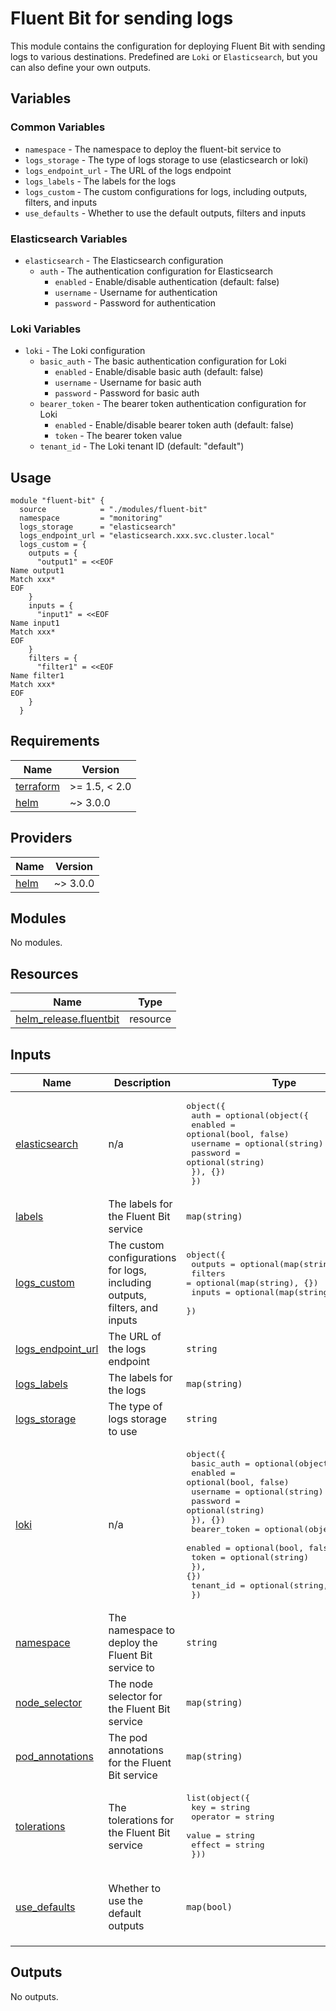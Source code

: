 # Fluent Bit for sending logs

This module contains the configuration for deploying Fluent Bit with sending logs to various destinations. Predefined are `Loki` or `Elasticsearch`, but you can also define your own outputs.

## Variables

### Common Variables

- `namespace` - The namespace to deploy the fluent-bit service to
- `logs_storage` - The type of logs storage to use (elasticsearch or loki)
- `logs_endpoint_url` - The URL of the logs endpoint
- `logs_labels` - The labels for the logs
- `logs_custom` - The custom configurations for logs, including outputs, filters, and inputs
- `use_defaults` - Whether to use the default outputs, filters and inputs

### Elasticsearch Variables

- `elasticsearch` - The Elasticsearch configuration
  - `auth` - The authentication configuration for Elasticsearch
    - `enabled` - Enable/disable authentication (default: false)
    - `username` - Username for authentication
    - `password` - Password for authentication

### Loki Variables

- `loki` - The Loki configuration
  - `basic_auth` - The basic authentication configuration for Loki
    - `enabled` - Enable/disable basic auth (default: false)
    - `username` - Username for basic auth
    - `password` - Password for basic auth
  - `bearer_token` - The bearer token authentication configuration for Loki
    - `enabled` - Enable/disable bearer token auth (default: false)
    - `token` - The bearer token value
  - `tenant_id` - The Loki tenant ID (default: "default")

## Usage

```hcl
module "fluent-bit" {
  source            = "./modules/fluent-bit"
  namespace         = "monitoring"
  logs_storage      = "elasticsearch"
  logs_endpoint_url = "elasticsearch.xxx.svc.cluster.local"
  logs_custom = {
    outputs = {
      "output1" = <<EOF
Name output1
Match xxx*
EOF
    }
    inputs = {
      "input1" = <<EOF
Name input1
Match xxx*
EOF
    }
    filters = {
      "filter1" = <<EOF
Name filter1
Match xxx*
EOF
    }
  }
```

<!-- BEGIN_TF_DOCS -->
## Requirements

| Name | Version |
|------|---------|
| <a name="requirement_terraform"></a> [terraform](#requirement\_terraform) | >= 1.5, < 2.0 |
| <a name="requirement_helm"></a> [helm](#requirement\_helm) | ~> 3.0.0 |

## Providers

| Name | Version |
|------|---------|
| <a name="provider_helm"></a> [helm](#provider\_helm) | ~> 3.0.0 |

## Modules

No modules.

## Resources

| Name | Type |
|------|------|
| [helm_release.fluentbit](https://registry.terraform.io/providers/hashicorp/helm/latest/docs/resources/release) | resource |

## Inputs

| Name | Description | Type | Default | Required |
|------|-------------|------|---------|:--------:|
| <a name="input_elasticsearch"></a> [elasticsearch](#input\_elasticsearch) | n/a | <pre>object({<br/>    auth = optional(object({<br/>      enabled  = optional(bool, false)<br/>      username = optional(string)<br/>      password = optional(string)<br/>    }), {})<br/>  })</pre> | `{}` | no |
| <a name="input_labels"></a> [labels](#input\_labels) | The labels for the Fluent Bit service | `map(string)` | `{}` | no |
| <a name="input_logs_custom"></a> [logs\_custom](#input\_logs\_custom) | The custom configurations for logs, including outputs, filters, and inputs | <pre>object({<br/>    outputs = optional(map(string), {})<br/>    filters = optional(map(string), {})<br/>    inputs  = optional(map(string), {})<br/>  })</pre> | <pre>{<br/>  "filters": {},<br/>  "inputs": {},<br/>  "outputs": {}<br/>}</pre> | no |
| <a name="input_logs_endpoint_url"></a> [logs\_endpoint\_url](#input\_logs\_endpoint\_url) | The URL of the logs endpoint | `string` | n/a | yes |
| <a name="input_logs_labels"></a> [logs\_labels](#input\_logs\_labels) | The labels for the logs | `map(string)` | `{}` | no |
| <a name="input_logs_storage"></a> [logs\_storage](#input\_logs\_storage) | The type of logs storage to use | `string` | `"loki"` | no |
| <a name="input_loki"></a> [loki](#input\_loki) | n/a | <pre>object({<br/>    basic_auth = optional(object({<br/>      enabled  = optional(bool, false)<br/>      username = optional(string)<br/>      password = optional(string)<br/>    }), {})<br/>    bearer_token = optional(object({<br/>      enabled = optional(bool, false)<br/>      token   = optional(string)<br/>    }), {})<br/>    tenant_id = optional(string, "default")<br/>  })</pre> | `{}` | no |
| <a name="input_namespace"></a> [namespace](#input\_namespace) | The namespace to deploy the Fluent Bit service to | `string` | `"monitoring"` | no |
| <a name="input_node_selector"></a> [node\_selector](#input\_node\_selector) | The node selector for the Fluent Bit service | `map(string)` | `{}` | no |
| <a name="input_pod_annotations"></a> [pod\_annotations](#input\_pod\_annotations) | The pod annotations for the Fluent Bit service | `map(string)` | `{}` | no |
| <a name="input_tolerations"></a> [tolerations](#input\_tolerations) | The tolerations for the Fluent Bit service | <pre>list(object({<br/>    key = string<br/>    operator = string<br/>    value = string<br/>    effect = string<br/>  }))</pre> | `[]` | no |
| <a name="input_use_defaults"></a> [use\_defaults](#input\_use\_defaults) | Whether to use the default outputs | `map(bool)` | <pre>{<br/>  "filters": true,<br/>  "inputs": true,<br/>  "outputs": true<br/>}</pre> | no |

## Outputs

No outputs.
<!-- END_TF_DOCS -->
